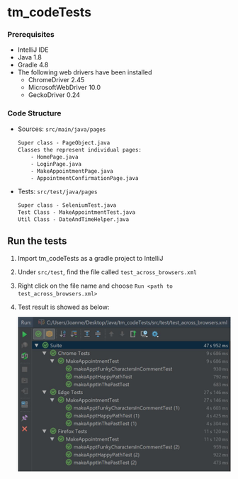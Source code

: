 # tm_codeTests

### Prerequisites

- IntelliJ IDE
- Java 1.8
- Gradle 4.8
- The following web drivers have been installed
    - ChromeDriver 2.45
    - MicrosoftWebDriver 10.0
    - GeckoDriver 0.24
    
### Code Structure

- Sources: `src/main/java/pages`

    ```
    Super class - PageObject.java
    Classes the represent individual pages:
        - HomePage.java
        - LoginPage.java
        - MakeAppointmentPage.java
        - AppointmentConfirmationPage.java
    ```

- Tests: `src/test/java/pages`

    ```
    Super class - SeleniumTest.java
    Test Class - MakeAppointmentTest.java
    Util Class - DateAndTimeHelper.java
    ```

 ## Run the tests

   1. Import tm_codeTests as a gradle project to IntelliJ
   2. Under `src/test`, find the file called `test_across_browsers.xml`
   3. Right click on the file name and choose `Run <path to test_across_browsers.xml>`
   4. Test result is showed as below:
   
        ![Screenshot](images/testResult.jpg)

